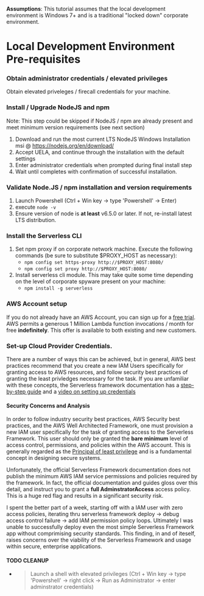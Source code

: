 **Assumptions**: This tutorial assumes that the local development environment is Windows 7+ and is a traditional "locked down" corporate environment.

# Local Development Environment Pre-requisites
### Obtain administrator credentials / elevated privileges
Obtain elevated priveleges / firecall credentials for your machine.
### Install / Upgrade NodeJS  and npm
Note: This step could be skipped if NodeJS / npm are already present and meet minimum version requirements (see next section)
  1. Download and run the most current LTS NodeJS Windows Installation msi @ https://nodejs.org/en/download/
  1. Accept UELA, and continue through the installation with the default settings
  1. Enter administrator credentials when prompted during final install step
  1. Wait until completes with confirmation of successful installation.
### Validate Node.JS / npm installation and version requirements
  1. Launch Powershell (Ctrl + Win key -> type 'Powershell' -> Enter)  
  1. execute `node -v`
  1. Ensure version of node is **at least** v6.5.0 or later.  If not, re-install latest LTS distribution.
### Install the Serverless CLI
  1. Set npm proxy if on corporate network machine.  Execute the following commands (be sure to substitute $PROXY_HOST as necessary):
      * `npm config set https-proxy http://$PROXY_HOST:8080/`
      * `npm config set proxy http://$PROXY_HOST:8080/`
  1. Install serverless cli module.  This may take quite some time depending on the level of corporate spyware present on your machine:
      * `npm install -g serverless`
### AWS Account setup
  If you do not already have an AWS Account, you can sign up for a [free trial](https://aws.amazon.com/s/dm/optimization/server-side-test/free-tier/free_np/).  AWS permits a generous 1 Million Lambda function invocations / month for free **indefinitely**.  This offer is available to both existing and new customers.  

### Set-up Cloud Provider Credentials.
There are a number of ways this can be achieved, but in general, AWS best practices recommend that you create a new IAM Users specifically for granting access to AWS resources, and follow security best practices of granting the least privledges necessary for the task.  If you are unfamiliar with these concepts, the Serverless framework documentation has a [step-by-step guide](https://serverless.com/framework/docs/providers/aws/guide/credentials/) and a [video on setting up credentials](https://www.youtube.com/watch?v=HSd9uYj2LJA)

#### Security Concerns and Analysis
In order to follow industry security best practices, AWS Security best practices, and the AWS Well Architected Framework, one must provision a new IAM user specifically for the task of granting access to the Serverless Framework.   This user should only be granted the **bare minimum** level of access control, permissions, and policies within the AWS account.  This is generally regarded as the [Principal of least privilege](https://en.wikipedia.org/wiki/Principle_of_least_privilege) and is a fundamental concept in designing secure systems.

Unfortunately, the official Serverless Framework documentation does not publish the minimum AWS IAM service permissions and policies required by the framework.  In fact, the official documentation and guides gloss over this detail, and instruct you to grant a **full AdminstratorAccess** access policy.  This is a huge red flag and results in a significant security risk.  

I spent the better part of a week, starting off with a IAM user with zero access policies, iterating thru serverless framework deploy -> debug access control failure -> add IAM permission policy loops.  Ultimately I was unable to successfully deploy even the most simple Serverless Framework app without comprimising security standards.  This finding, in and of iteself, raises concerns over the viability of the Serverless Framework and usage within secure, enterprise applications.






#### TODO CLEANUP 
- >Launch a shell with elevated privileges (Ctrl + Win key -> type 'Powershell' -> right click -> Run as Administrator -> enter adminstrator credentials)
 
